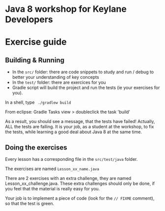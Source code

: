 # Java 8 workshop for Keylane Developers

# Exercise guide

## Building & Running

 * In the `src/` folder: there are code snippets to study and run / debug to better your understanding of key concepts
 * In the `test/` folder: there are exercices for you 
 * Gradle script will build the project and run the tests (ie your exercises for you). 
 
 In a shell, type
 ` ./gradlew build`
 
From eclipse: 
Gradle Tasks view >  doubleclick the task 'build'

As a result, you should see a message, that the tests have failed! Actually, ALL the tests are falling. It is your job, as a student at the workshop, to fix the tests, while learning a good deal about Java 8 at the same time.

## Doing the exercises
Every lesson has a corresponding file in the `src/test/java` folder.

The exercises are named `Lesson_xx_name.java`

There are 2 exercises with an extra challenge, they are named Lesson_xx_challenge.java. These extra challenges should only be done, if you feel that the material is really easy for you.

Your job is to implement a piece of code (look for the `// FIXME` comment), so that the test is green.

 